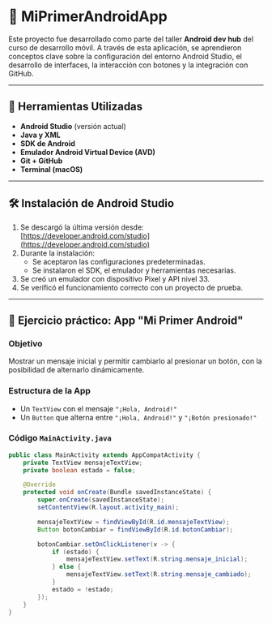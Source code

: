 # 📱 MiPrimerAndroidApp

Este proyecto fue desarrollado como parte del taller **Android dev hub** del curso de desarrollo móvil. A través de esta aplicación, se aprendieron conceptos clave sobre la configuración del entorno Android Studio, el desarrollo de interfaces, la interacción con botones y la integración con GitHub.

---

## 🧰 Herramientas Utilizadas

- **Android Studio** (versión actual)
- **Java y XML**
- **SDK de Android**
- **Emulador Android Virtual Device (AVD)**
- **Git + GitHub**
- **Terminal (macOS)**

---

## 🛠 Instalación de Android Studio

1. Se descargó la última versión desde: [https://developer.android.com/studio](https://developer.android.com/studio)
2. Durante la instalación:
   - Se aceptaron las configuraciones predeterminadas.
   - Se instalaron el SDK, el emulador y herramientas necesarias.
3. Se creó un emulador con dispositivo Pixel y API nivel 33.
4. Se verificó el funcionamiento correcto con un proyecto de prueba.

---

## 📱 Ejercicio práctico: App "Mi Primer Android"

### Objetivo

Mostrar un mensaje inicial y permitir cambiarlo al presionar un botón, con la posibilidad de alternarlo dinámicamente.

### Estructura de la App

- Un `TextView` con el mensaje `"¡Hola, Android!"`
- Un `Button` que alterna entre `"¡Hola, Android!"` y `"¡Botón presionado!"`

### Código `MainActivity.java`

```java
public class MainActivity extends AppCompatActivity {
    private TextView mensajeTextView;
    private boolean estado = false;

    @Override
    protected void onCreate(Bundle savedInstanceState) {
        super.onCreate(savedInstanceState);
        setContentView(R.layout.activity_main);

        mensajeTextView = findViewById(R.id.mensajeTextView);
        Button botonCambiar = findViewById(R.id.botonCambiar);

        botonCambiar.setOnClickListener(v -> {
            if (estado) {
                mensajeTextView.setText(R.string.mensaje_inicial);
            } else {
                mensajeTextView.setText(R.string.mensaje_cambiado);
            }
            estado = !estado;
        });
    }
}
